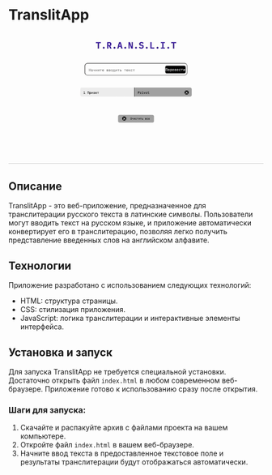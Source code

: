 # TranslitApp

![screenshot](translit.gif)

## Описание
TranslitApp - это веб-приложение, предназначенное для транслитерации русского текста в латинские символы. Пользователи могут вводить текст на русском языке, и приложение автоматически конвертирует его в транслитерацию, позволяя легко получить представление введенных слов на английском алфавите. 

## Технологии
Приложение разработано с использованием следующих технологий:
- HTML: структура страницы.
- CSS: стилизация приложения.
- JavaScript: логика транслитерации и интерактивные элементы интерфейса.

## Установка и запуск
Для запуска TranslitApp не требуется специальной установки. Достаточно открыть файл `index.html` в любом современном веб-браузере. Приложение готово к использованию сразу после открытия.

### Шаги для запуска:
1. Скачайте и распакуйте архив с файлами проекта на вашем компьютере.
2. Откройте файл `index.html` в вашем веб-браузере.
3. Начните ввод текста в предоставленное текстовое поле и результаты транслитерации будут отображаться автоматически.


